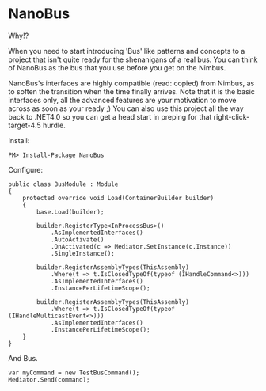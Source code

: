 NanoBus
=======

Why!?

When you need to start introducing 'Bus' like patterns and concepts to a project that isn't quite ready for the shenanigans of a real bus. You can think of NanoBus as the bus that you use before you get on the Nimbus.

NanoBus's interfaces are highly compatible (read: copied) from Nimbus, as to soften the transition when the time finally arrives. Note that it is the basic interfaces only, all the advanced features are your motivation to move across as soon as your ready ;)
You can also use this project all the way back to .NET4.0 so you can get a head start in preping for that right-click-target-4.5 hurdle.

Install:

```
PM> Install-Package NanoBus
```

Configure:

```
public class BusModule : Module
{
    protected override void Load(ContainerBuilder builder)
    {
        base.Load(builder);

        builder.RegisterType<InProcessBus>()
            .AsImplementedInterfaces()
            .AutoActivate()
            .OnActivated(c => Mediator.SetInstance(c.Instance))
            .SingleInstance();

        builder.RegisterAssemblyTypes(ThisAssembly)
            .Where(t => t.IsClosedTypeOf(typeof (IHandleCommand<>)))
            .AsImplementedInterfaces()
            .InstancePerLifetimeScope();

        builder.RegisterAssemblyTypes(ThisAssembly)
            .Where(t => t.IsClosedTypeOf(typeof (IHandleMulticastEvent<>)))
            .AsImplementedInterfaces()
            .InstancePerLifetimeScope();
    }
}
```


And Bus.

```
var myCommand = new TestBusCommand();
Mediator.Send(command);

```
